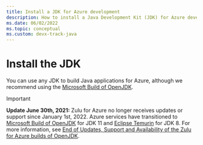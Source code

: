 ```yaml
---
title: Install a JDK for Azure development
description: How to install a Java Development Kit (JDK) for Azure development with Windows, Linux, and Mac.
ms.date: 06/02/2022
ms.topic: conceptual
ms.custom: devx-track-java
---
```


# Install the JDK

You can use any JDK to build Java applications for Azure, although we recommend using the [Microsoft Build of OpenJDK](/java/openjdk/install).

> [!IMPORTANT]
> **Update June 30th, 2021:** Zulu for Azure no longer receives updates or support since January 1st, 2022. Azure services have transitioned to [Microsoft Build of OpenJDK](/java/openjdk/install) for JDK 11 and [Eclipse Temurin](https://adoptium.net/releases.html?variant=openjdk8&jvmVariant=hotspot) for JDK 8. For more information, see [End of Updates, Support and Availability of the Zulu for Azure builds of OpenJDK](https://devblogs.microsoft.com/java/end-of-updates-support-and-availability-of-zulu-for-azure/).
